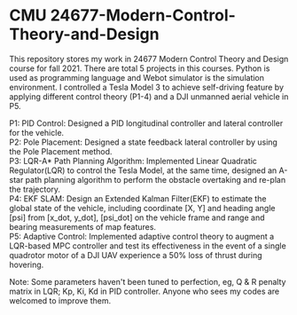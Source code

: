 # CMU 24677-Modern-Control-Theory-and-Design
This repository stores my work in 24677 Modern Control Theory and Design course for fall 2021. There are total 5 projects in this courses. Python is used as programming language and Webot simulator is the simulation environment. I controlled a Tesla Model 3 to achieve self-driving feature by applying different control theory (P1-4) and a DJI unmanned aerial vehicle in P5. <br />

P1: PID Control: Designed a PID longitudinal controller and lateral controller for the vehicle. <br />
P2: Pole Placement: Designed a state feedback lateral controller by using the Pole Placement method. <br />
P3: LQR-A* Path Planning Algorithm: Implemented Linear Quadratic Regulator(LQR) to control the Tesla Model, at the same time, designed an A-star path planning algorithm to perform the obstacle overtaking and re-plan the trajectory. <br />
P4: EKF SLAM: Design an Extended Kalman Filter(EKF) to estimate the global state of the vehicle, including coordinate [X, Y] and heading angle [psi] from [x_dot, y_dot], [psi_dot] on the vehicle frame and range and bearing measurements of map features. <br />
P5: Adaptive Control: Implemented adaptive control theory to augment a LQR-based MPC controller and test its effectiveness in the event of a single quadrotor motor of a DJI UAV experience a 50% loss of thrust during hovering. <br />

Note: Some parameters haven't been tuned to perfection, eg, Q & R penalty matrix in LQR; Kp, Ki, Kd in PID controller. Anyone who sees my codes are welcomed to improve them.
